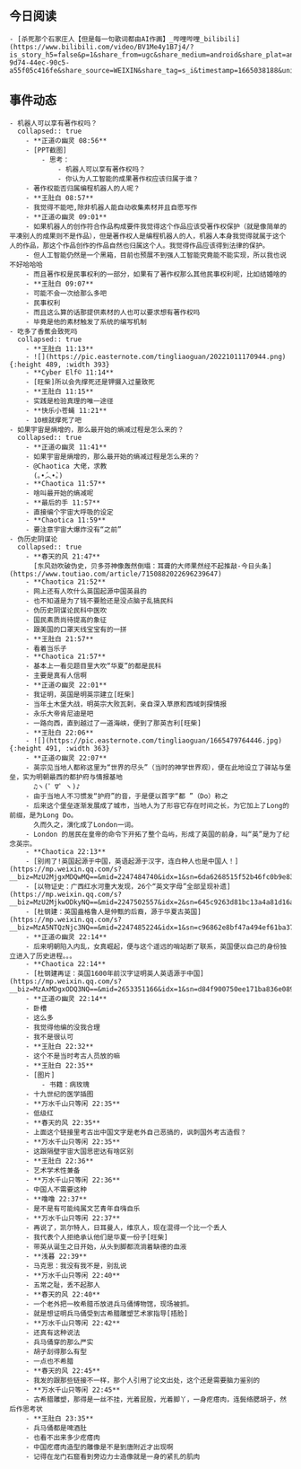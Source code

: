## 今日阅读
	- [杀死那个石家庄人【但是每一句歌词都由AI作画】_哔哩哔哩_bilibili](https://www.bilibili.com/video/BV1Me4y1B7j4/?is_story_h5=false&p=1&share_from=ugc&share_medium=android&share_plat=android&share_session_id=71cf5d05-9d74-44ec-90c5-a55f05c416fe&share_source=WEIXIN&share_tag=s_i&timestamp=1665038188&unique_k=gjo5w1V)
## 事件动态
	- 机器人可以享有著作权吗？
	  collapsed:: true
		- **正道の幽灵 08:56**
		- [PPT截图]
			- 思考：
				- 机器人可以享有著作权吗？
				- 你认为人工智能的成果著作权应该归属于谁？
		- 著作权能否归属编程机器人的人呢？
		- **王肚白 08:57**
		- 我觉得不能吧,除非机器人能自动收集素材并且自愿写作
		- **正道の幽灵 09:01**
		- 如果机器人的创作符合作品构成要件我觉得这个作品应该受著作权保护（就是像简单的平凑别人的成果则不是作品），但是著作权人是编程机器人的人，机器人本身我觉得就属于这个人的作品，那这个作品创作的作品自然也归属这个人。我觉得作品应该得到法律的保护。
		- 但人工智能仍然是一个黑箱，目前也预展不到强人工智能究竟能不能实现，所以我也说不好哈哈哈
		- 而且著作权是民事权利的一部分，如果有了著作权那么其他民事权利呢，比如结婚啥的
		- **王肚白 09:07**
		- 可能不会一次给那么多吧
		- 民事权利
		- 而且这么算的话那提供素材的人也可以要求想有著作权吗
		- 毕竟是他的素材触发了系统的编写机制
	- 吃多了香蕉会致死吗
	  collapsed:: true
		- **王肚白 11:13**
		- ![](https://pic.easternote.com/tingliaoguan/20221011170944.png){:height 489, :width 393}
		- **Cyber Elf© 11:14**
		- [旺柴]所以会先撑死还是钾摄入过量致死
		- **王肚白 11:15**
		- 实践是检验真理的唯一途径
		- **快乐小苍蝇 11:21**
		- 10根就撑死了吧
	- 如果宇宙是熵增的，那么最开始的熵减过程是怎么来的？
	  collapsed:: true
		- **正道の幽灵 11:41**
		- 如果宇宙是熵增的，那么最开始的熵减过程是怎么来的？
		- @Chaotica 大佬，求教
		  (｡•́︿•̀｡)
		- **Chaotica 11:57**
		- 啥叫最开始的熵减呢
		- **最后的手 11:57**
		- 直接编个宇宙大呼吸的设定
		- **Chaotica 11:59**
		- 要注意宇宙大爆炸没有“之前”
	- 伪历史阴谋论
	  collapsed:: true
		- **春天的风 21:47**
		  [东风劲吹破伪史，贝多芬神像轰然倒塌：耳聋的大师果然经不起推敲-今日头条](https://www.toutiao.com/article/7150882022696239647)
		- **Chaotica 21:52**
		- 网上还有人吹什么英国起源中国英县的
		- 也不知道是为了钱不要脸还是没点脑子乱搞民科
		- 伪历史阴谋论民科中医吹
		- 国民素质尚待提高的象征
		- 跟美国的口罩天线宝宝有的一拼
		- **王肚白 21:57**
		- 看着当乐子
		- **Chaotica 21:57**
		- 基本上一看见题目里大吹“华夏”的都是民科
		- 主要是真有人信啊
		- **正道の幽灵 22:01**
		- 我证明，英国是明英宗建立[旺柴]
		- 当年土木堡大战，明英宗大败瓦剌，亲自深入草原和西域刺探情报
		- 永乐大帝肯尼迪是吧
		- 一路向西，直到越过了一道海峡，便到了那英吉利[旺柴]
		- **王肚白 22:06**
		- ![](https://pic.easternote.com/tingliaoguan/1665479764446.jpg){:height 491, :width 363}
		- **正道の幽灵 22:07**
		- 英宗见当地人都称这里为“世界的尽头”（当时的神学世界观），便在此地设立了驿站与堡垒，实为明朝最西的都护府与情报基地
		  ♫ヽ(゜∇゜ヽ)♪
		- 由于当地人不习惯发“护府”的音，于是便以首字“都 ”（Do）称之
		- 后来这个堡垒逐渐发展成了城市，当地人为了形容它存在时间之长，为它加上了Long的前缀，是为Long Do。
		  久而久之，演化成了London一词。
		- London 的居民在皇帝的命令下开拓了整个岛屿，形成了英国的前身，叫“英”是为了纪念英宗。
		- **Chaotica 22:13**
		- [别闹了!英国起源于中国，英语起源于汉字，连白种人也是中国人！](https://mp.weixin.qq.com/s?__biz=MzU2MjgxMDQwMQ==&mid=2247484740&idx=1&sn=6da6268515f52b46fc0b9e83f071dfcf&chksm=fc629e0acb15171c4a97df803ef4d8d20f375c5dbdd0cda07c4759ca463f19795dd611270d67&mpshare=1&scene=1&srcid=1006jcGn6iQygDUIVLgYH3YF&sharer_sharetime=1665065629480&sharer_shareid=9ed9c6a5a5e0099d485b5bc21503f0da#rd)
		- [以物证史：广西红水河重大发现，26个“英文字母”全部呈现补遗](https://mp.weixin.qq.com/s?__biz=MzU2MjkwODkyNQ==&mid=2247502557&idx=2&sn=645c9263d81bc13a4a81d16a5902cc4e&chksm=fc60d14fcb175859cf2bd3f7c79db4e96c777e6df82fc12028c18f51e0023a96f353f19b1a41&mpshare=1&scene=1&srcid=1006UKwt6PUonHpsWoGVosOE&sharer_sharetime=1665065660392&sharer_shareid=9ed9c6a5a5e0099d485b5bc21503f0da#rd)
		- [杜钢建：英国盎格鲁人是仲甄的后裔，源于华夏古英国](https://mp.weixin.qq.com/s?__biz=MzA5NTQzNjc3NQ==&mid=2247485224&idx=1&sn=c96862e8bf47a494ef61ba3708a06e45&chksm=90be2da0a7c9a4b666aba905bfd7bcd911aa436ec387d8d318c221d6a66f56a67616f7a2bdc2&mpshare=1&scene=1&srcid=1006w5BeXQmrdWmIxfcseH9X&sharer_sharetime=1665065668928&sharer_shareid=9ed9c6a5a5e0099d485b5bc21503f0da#rd)
		- **正道の幽灵 22:14**
		- 后来明朝陷入内乱，女真崛起，便与这个遥远的哨站断了联系，英国便以自己的身份独立进入了历史进程。。。
		- **Chaotica 22:14**
		- [杜钢建再证：英国1600年前汉字证明英人英语源于中国](https://mp.weixin.qq.com/s?__biz=MzAxMDgxODQ3NQ==&mid=2653351166&idx=1&sn=d84f900750ee171ba836e08988804367&chksm=8098ca3ab7ef432c1ba87c47ed13151a125cbb09b2a997ac4260b909186da404ca554b82a5d8&mpshare=1&scene=1&srcid=1006AlK3nnxZtfUJTFE0DSsh&sharer_sharetime=1665065679832&sharer_shareid=9ed9c6a5a5e0099d485b5bc21503f0da#rd)
		- **正道の幽灵 22:14**
		- 卧槽
		- 这么多
		- 我觉得他编的没我合理
		- 我不是很认可
		- **王肚白 22:32**
		- 这个不是当时考古人员放的嘛
		- **王肚白 22:35**
		- [图片]
			- 书籍：病玫瑰
		- 十九世纪的医学插图
		- **万水千山只等闲 22:35**
		- 低级红
		- **春天的风 22:35**
		- 上面这个链接里考古出中国文字是老外自己恶搞的，讽刺国外考古造假？
		- **万水千山只等闲 22:35**
		- 这跟隔壁宇宙大国思密达有啥区别
		- **王肚白 22:36**
		- 艺术学术性兼备
		- **万水千山只等闲 22:36**
		- 中国人不需要这种
		- **噜噜 22:37**
		- 是不是有可能纯属文艺青年自嗨自乐
		- **万水千山只等闲 22:37**
		- 再说了，凯尔特人，日耳曼人，维京人，现在混得一个比一个丢人
		- 我代表个人拒绝承认他们是华夏一份子[旺柴]
		- 带英从诞生之日开始，从头到脚都流淌着缺德的血液
		- **浅暮 22:39**
		- 马克思：我没有我不是，别乱说
		- **万水千山只等闲 22:40**
		- 五常之耻，丢不起那人
		- **春天的风 22:40**
		- 一个老外把一枚希腊币放进兵马俑博物馆，现场被抓。
		- 就是想证明兵马俑受到古希腊雕塑艺术家指导[捂脸]
		- **万水千山只等闲 22:42**
		- 还真有这种说法
		- 兵马俑穿的那么严实
		- 胡子刮得那么有型
		- 一点也不希腊
		- **春天的风 22:45**
		- 我发的跟那些链接不一样，那个人引用了论文出处，这个还是需要脑力鉴别的
		- **万水千山只等闲 22:45**
		- 古希腊雕塑，那得是一丝不挂，光着屁股，光着脚丫，一身疙瘩肉，连鬓络腮胡子，然后作思考状
		- **王肚白 23:35**
		- 兵马俑都是啤酒肚
		- 也看不出来多少疙瘩肉
		- 中国疙瘩肉造型的雕像是不是到唐附近才出现啊
		- 记得在龙门石窟看到旁边力士造像就是一身的紧扎的肌肉
